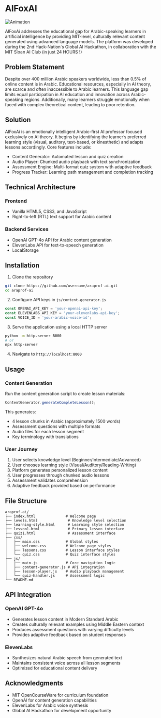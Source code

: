 # AlFoxAI

![Animation](/Users/user/Downloads/AlFoxAi.gif)

AlFoxAi addresses the educational gap for Arabic-speaking learners in artificial intelligence by providing MIT-level, culturally relevant content generated using advanced language models. The platform was developed during the 2nd Hack-Nation's Global AI Hackathon, in collaboration with the MIT Sloan AI Club (in just 24 HOURS !)

## Problem Statement

Despite over 400 million Arabic speakers worldwide, less than 0.5% of online content is in Arabic. Educational resources, especially in AI theory, are scarce and often inaccessible to Arabic learners. This language gap limits equal participation in AI education and innovation across Arabic-speaking regions. Additionally, many learners struggle emotionally when faced with complex theoretical content, leading to poor retention.

## Solution

AlFoxAi is an emotionally intelligent Arabic-first AI professor focused exclusively on AI theory. It begins by identifying the learner’s preferred learning style (visual, auditory, text-based, or kinesthetic) and adapts lessons accordingly. Core features include:

- Content Generator: Automated lesson and quiz creation
- Audio Player: Chunked audio playback with text synchronization
- Assessment Engine: Multi-format quiz system with adaptive feedback
- Progress Tracker: Learning path management and completion tracking


## Technical Architecture

### Frontend
- Vanilla HTML5, CSS3, and JavaScript
- Right-to-left (RTL) text support for Arabic content

### Backend Services
- OpenAI GPT-4o API for Arabic content generation
- ElevenLabs API for text-to-speech generation
- LocalStorage

## Installation

1. Clone the repository
```bash
git clone https://github.com/username/araprof-ai.git
cd araprof-ai
```

2. Configure API keys in `js/content-generator.js`
```javascript
const OPENAI_API_KEY = 'your-openai-api-key';
const ELEVENLABS_API_KEY = 'your-elevenlabs-api-key';
const VOICE_ID = 'your-arabic-voice-id';
```

3. Serve the application using a local HTTP server
```bash
python -m http.server 8000
# or
npx http-server
```

4. Navigate to `http://localhost:8000`

## Usage

### Content Generation
Run the content generation script to create lesson materials:
```javascript
ContentGenerator.generateCompleteLesson();
```

This generates:
- 4 lesson chunks in Arabic (approximately 1500 words)
- Assessment questions with multiple formats
- Audio files for each lesson segment
- Key terminology with translations

### User Journey
1. User selects knowledge level (Beginner/Intermediate/Advanced)
2. User chooses learning style (Visual/Auditory/Reading-Writing)
3. Platform generates personalized lesson content
4. User progresses through chunked audio lessons
5. Assessment validates comprehension
6. Adaptive feedback provided based on performance

## File Structure

```
araprof-ai/
├── index.html              # Welcome page
├── levels.html              # Knowledge level selection
├── learning-style.html      # Learning style selection
├── lesson1.html             # Primary lesson interface
├── quiz1.html               # Assessment interface
├── css/
│   ├── main.css            # Global styles
│   ├── welcome.css         # Welcome page styles
│   ├── lessons.css         # Lesson interface styles
│   └── quiz.css            # Quiz interface styles
├── js/
│   ├── main.js             # Core navigation logic
│   ├── content-generator.js # API integration
│   ├── lesson-player.js    # Audio playback management
│   └── quiz-handler.js     # Assessment logic
└── README.md
```

## API Integration

### OpenAI GPT-4o
- Generates lesson content in Modern Standard Arabic
- Creates culturally relevant examples using Middle Eastern context
- Produces assessment questions with varying difficulty levels
- Provides adaptive feedback based on student responses

### ElevenLabs
- Synthesizes natural Arabic speech from generated text
- Maintains consistent voice across all lesson segments
- Optimized for educational content delivery

## Acknowledgments

- MIT OpenCourseWare for curriculum foundation
- OpenAI for content generation capabilities
- ElevenLabs for Arabic voice synthesis
- Global AI Hackathon for development opportunity
